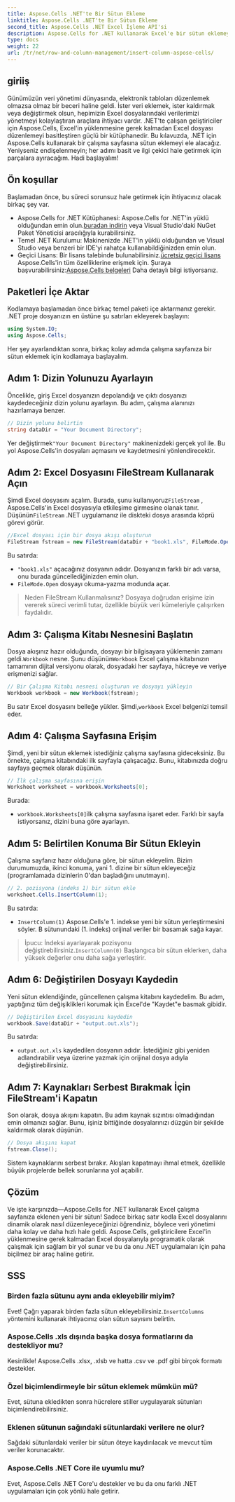 ```yaml
---
title: Aspose.Cells .NET'te Bir Sütun Ekleme
linktitle: Aspose.Cells .NET'te Bir Sütun Ekleme
second_title: Aspose.Cells .NET Excel İşleme API'si
description: Aspose.Cells for .NET kullanarak Excel'e bir sütun eklemeyi öğrenin. Sorunsuz bir şekilde yeni bir sütun eklemek için basit, adım adım kılavuzumuzu izleyin. .NET geliştiricileri için mükemmel.
type: docs
weight: 22
url: /tr/net/row-and-column-management/insert-column-aspose-cells/
---
```

## giriiş
Günümüzün veri yönetimi dünyasında, elektronik tabloları düzenlemek olmazsa olmaz bir beceri haline geldi. İster veri eklemek, ister kaldırmak veya değiştirmek olsun, hepimizin Excel dosyalarındaki verilerimizi yönetmeyi kolaylaştıran araçlara ihtiyacı vardır. .NET'te çalışan geliştiriciler için Aspose.Cells, Excel'in yüklenmesine gerek kalmadan Excel dosyası düzenlemeyi basitleştiren güçlü bir kütüphanedir. Bu kılavuzda, .NET için Aspose.Cells kullanarak bir çalışma sayfasına sütun eklemeyi ele alacağız. Yeniyseniz endişelenmeyin; her adımı basit ve ilgi çekici hale getirmek için parçalara ayıracağım. Hadi başlayalım!
## Ön koşullar
Başlamadan önce, bu süreci sorunsuz hale getirmek için ihtiyacınız olacak birkaç şey var.
-  Aspose.Cells for .NET Kütüphanesi: Aspose.Cells for .NET'in yüklü olduğundan emin olun.[buradan indirin](https://releases.aspose.com/cells/net/) veya Visual Studio'daki NuGet Paket Yöneticisi aracılığıyla kurabilirsiniz.
- Temel .NET Kurulumu: Makinenizde .NET'in yüklü olduğundan ve Visual Studio veya benzeri bir IDE'yi rahatça kullanabildiğinizden emin olun.
- Geçici Lisans: Bir lisans talebinde bulunabilirsiniz.[ücretsiz geçici lisans](https://purchase.aspose.com/temporary-license/) Aspose.Cells'in tüm özelliklerine erişmek için.
 Şuraya başvurabilirsiniz:[Aspose.Cells belgeleri](https://reference.aspose.com/cells/net/) Daha detaylı bilgi istiyorsanız.
## Paketleri İçe Aktar
Kodlamaya başlamadan önce birkaç temel paketi içe aktarmanız gerekir. .NET proje dosyanızın en üstüne şu satırları ekleyerek başlayın:
```csharp
using System.IO;
using Aspose.Cells;
```
Her şey ayarlandıktan sonra, birkaç kolay adımda çalışma sayfanıza bir sütun eklemek için kodlamaya başlayalım.
## Adım 1: Dizin Yolunuzu Ayarlayın
Öncelikle, giriş Excel dosyanızın depolandığı ve çıktı dosyanızı kaydedeceğiniz dizin yolunu ayarlayın. Bu adım, çalışma alanınızı hazırlamaya benzer.
```csharp
// Dizin yolunu belirtin
string dataDir = "Your Document Directory";
```
 Yer değiştirmek`"Your Document Directory"` makinenizdeki gerçek yol ile. Bu yol Aspose.Cells'in dosyaları açmasını ve kaydetmesini yönlendirecektir.
## Adım 2: Excel Dosyasını FileStream Kullanarak Açın
 Şimdi Excel dosyasını açalım. Burada, şunu kullanıyoruz`FileStream` , Aspose.Cells'in Excel dosyasıyla etkileşime girmesine olanak tanır. Düşünün`FileStream` .NET uygulamanız ile diskteki dosya arasında köprü görevi görür.
```csharp
//Excel dosyası için bir dosya akışı oluşturun
FileStream fstream = new FileStream(dataDir + "book1.xls", FileMode.Open);
```
Bu satırda:
- `"book1.xls"` açacağınız dosyanın adıdır. Dosyanızın farklı bir adı varsa, onu burada güncellediğinizden emin olun.
- `FileMode.Open` dosyayı okuma-yazma modunda açar.
> Neden FileStream Kullanmalısınız? Dosyaya doğrudan erişime izin vererek süreci verimli tutar, özellikle büyük veri kümeleriyle çalışırken faydalıdır.
## Adım 3: Çalışma Kitabı Nesnesini Başlatın
 Dosya akışınız hazır olduğunda, dosyayı bir bilgisayara yüklemenin zamanı geldi.`Workbook` nesne. Şunu düşünün`Workbook` Excel çalışma kitabınızın tamamının dijital versiyonu olarak, dosyadaki her sayfaya, hücreye ve veriye erişmenizi sağlar.
```csharp
// Bir Çalışma Kitabı nesnesi oluşturun ve dosyayı yükleyin
Workbook workbook = new Workbook(fstream);
```
 Bu satır Excel dosyasını belleğe yükler. Şimdi,`workbook` Excel belgenizi temsil eder.
## Adım 4: Çalışma Sayfasına Erişim
Şimdi, yeni bir sütun eklemek istediğiniz çalışma sayfasına gideceksiniz. Bu örnekte, çalışma kitabındaki ilk sayfayla çalışacağız. Bunu, kitabınızda doğru sayfaya geçmek olarak düşünün.
```csharp
// İlk çalışma sayfasına erişin
Worksheet worksheet = workbook.Worksheets[0];
```
Burada:
- `workbook.Worksheets[0]`ilk çalışma sayfasına işaret eder. Farklı bir sayfa istiyorsanız, dizini buna göre ayarlayın.
## Adım 5: Belirtilen Konuma Bir Sütun Ekleyin
Çalışma sayfanız hazır olduğuna göre, bir sütun ekleyelim. Bizim durumumuzda, ikinci konuma, yani 1. dizine bir sütun ekleyeceğiz (programlamada dizinlerin 0'dan başladığını unutmayın).
```csharp
// 2. pozisyona (indeks 1) bir sütun ekle
worksheet.Cells.InsertColumn(1);
```
Bu satırda:
- `InsertColumn(1)` Aspose.Cells'e 1. indekse yeni bir sütun yerleştirmesini söyler. B sütunundaki (1. indeks) orijinal veriler bir basamak sağa kayar.
>  İpucu: İndeksi ayarlayarak pozisyonu değiştirebilirsiniz.`InsertColumn(0)` Başlangıca bir sütun eklerken, daha yüksek değerler onu daha sağa yerleştirir.
## Adım 6: Değiştirilen Dosyayı Kaydedin
Yeni sütun eklendiğinde, güncellenen çalışma kitabını kaydedelim. Bu adım, yaptığınız tüm değişiklikleri korumak için Excel'de "Kaydet"e basmak gibidir.
```csharp
// Değiştirilen Excel dosyasını kaydedin
workbook.Save(dataDir + "output.out.xls");
```
Bu satırda:
- `output.out.xls` kaydedilen dosyanın adıdır. İstediğiniz gibi yeniden adlandırabilir veya üzerine yazmak için orijinal dosya adıyla değiştirebilirsiniz.
## Adım 7: Kaynakları Serbest Bırakmak İçin FileStream'i Kapatın
Son olarak, dosya akışını kapatın. Bu adım kaynak sızıntısı olmadığından emin olmanızı sağlar. Bunu, işiniz bittiğinde dosyalarınızı düzgün bir şekilde kaldırmak olarak düşünün.
```csharp
// Dosya akışını kapat
fstream.Close();
```
Sistem kaynaklarını serbest bırakır. Akışları kapatmayı ihmal etmek, özellikle büyük projelerde bellek sorunlarına yol açabilir.
## Çözüm
Ve işte karşınızda—Aspose.Cells for .NET kullanarak Excel çalışma sayfanıza eklenen yeni bir sütun! Sadece birkaç satır kodla Excel dosyalarını dinamik olarak nasıl düzenleyeceğinizi öğrendiniz, böylece veri yönetimi daha kolay ve daha hızlı hale geldi. Aspose.Cells, geliştiricilere Excel'in yüklenmesine gerek kalmadan Excel dosyalarıyla programatik olarak çalışmak için sağlam bir yol sunar ve bu da onu .NET uygulamaları için paha biçilmez bir araç haline getirir.
## SSS
### Birden fazla sütunu aynı anda ekleyebilir miyim?  
 Evet! Çağrı yaparak birden fazla sütun ekleyebilirsiniz.`InsertColumns` yöntemini kullanarak ihtiyacınız olan sütun sayısını belirtin.
### Aspose.Cells .xls dışında başka dosya formatlarını da destekliyor mu?  
Kesinlikle! Aspose.Cells .xlsx, .xlsb ve hatta .csv ve .pdf gibi birçok formatı destekler.
### Özel biçimlendirmeyle bir sütun eklemek mümkün mü?  
Evet, sütuna ekledikten sonra hücrelere stiller uygulayarak sütunları biçimlendirebilirsiniz.
### Eklenen sütunun sağındaki sütunlardaki verilere ne olur?  
Sağdaki sütunlardaki veriler bir sütun öteye kaydırılacak ve mevcut tüm veriler korunacaktır.
### Aspose.Cells .NET Core ile uyumlu mu?  
Evet, Aspose.Cells .NET Core'u destekler ve bu da onu farklı .NET uygulamaları için çok yönlü hale getirir.
